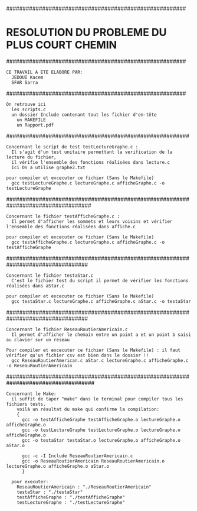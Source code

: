 #######################################################

# RESOLUTION DU PROBLEME DU PLUS COURT CHEMIN

#######################################################

    CE TRAVAIL A ETE ELABORE PAR:
      JEDOUI Kacem
      SFAR Sarra

#######################################################

    On retrouve ici
      les scripts.c
      un dossier Include contenant tout les fichier d'en-tête
    	un MAKEFILE
    	un Rapport.pdf

########################################################

    Concernant le script de test testLectureGraphe.c :
      Il s'agit d'un test unitaire permettant la verification de la lecture du fichier,
      il vérifie l'ensemble des fonctions réalisées dans lecture.c
      Ici On a utilise graphe2.txt

    pour compiler et excecuter ce fichier (Sans le Makefile)
      gcc testLectureGraphe.c lectureGraphe.c afficheGraphe.c -o testLectureGraphe

##################################################################################

    Concernant le fichier testAfficheGraphe.c :
      Il permet d'afficher les sommets et leurs voisins et vérifier l'ensemble des fonctions réalisées dans affiche.c

    pour compiler et excecuter ce fichier (Sans le Makefile)
      gcc testAfficheGraphe.c lectureGraphe.c afficheGraphe.c -o testAfficheGraphe

#################################################################################

    Concernant le fichier testaStar.c
      C'est le fichier test du script il permet de vérifier les fonctions réalisées dans aStar.c

    pour compiler et excecuter ce fichier (Sans le Makefile)
      gcc testaStar.c lectureGraphe.c afficheGraphe.c aStar.c -o testaStar

#################################################################################

    Concernant le fichier ReseauRoutierAmericain.c
      Il permet d'afficher le chemain entre un point a et un point b saisi au clavier sur un réseau

    Pour compiler et excecuter ce fichier (Sans le Makefile) : il faut vérifier qu'un fichier csv est bien dans le dossier !!
      gcc ReseauRoutierAmerican.c aStar.c lectureGraphe.c afficheGraphe.c -o ReseauRoutierAmericain

###################################################################################

    Concernant le Make:
      il suffit de taper "make" dans le terminal pour compiler tous les fichiers tests.
        voilà un résultat du make qui confirme la compilation:
        {
          gcc -o testAfficheGraphe testAfficheGraphe.o lectureGraphe.o afficheGraphe.o
          gcc -o testLectureGraphe testLectureGraphe.o lectureGraphe.o afficheGraphe.o
          gcc -o testaStar testaStar.o lectureGraphe.o afficheGraphe.o aStar.o

          gcc -c -I Include ReseauRoutierAmericain.c
          gcc -o ReseauRoutierAmericain ReseauRoutierAmericain.o lectureGraphe.o afficheGraphe.o aStar.o
          }

      pour executer:
        ReseauRoutierAmericain : "./ReseauRoutierAmericain"
        testaStar : "./testaStar"
        testAfficheGraphe : "./testAfficheGraphe"
        testLectureGraphe : "./testLectureGraphe"
